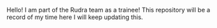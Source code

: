 Hello! I am part of the Rudra team as a trainee!
This repository will be a record of my time here
I will keep updating this.
